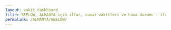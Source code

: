 ```yaml
---
layout: vakit_dashboard
title: SEELOW, ALMANYA için iftar, namaz vakitleri ve hava durumu - ilçe/eyalet seç
permalink: /ALMANYA/SEELOW/
---
```


<script type="text/javascript">
  var GLOBAL_COUNTRY = 'ALMANYA';
  var GLOBAL_CITY = 'SEELOW';
  var GLOBAL_STATE = '';
  var lat = 72;
  var lon = 21;
</script>
